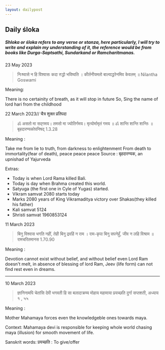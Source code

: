 ```yaml
---
layout: dailypost
---
```


## Daily śloka

##### Shloka or śloka refers to any verse or stanza, here particularly, I will try to write and explain my understanding of it, the reference would be from books like Durga-Saptsathi, Sundarkand or Ramcharitmanas.



23 May 2023

> निःश्र्वासे न हि विश्वासः कदा रुद्धो भविष्यति । 
> कीर्तनीयमतो बाल्याद्धरेनमिव केवलम् ॥ 
>  Nilantha Goswami

Meaning:

There is no certainity of breath, as it will stop in future
So, Sing the name of lord hari from the childhood


22 March 2023// चैत्र शुक्ल प्रतिपदा
> ॐ असतो मा सद्गमय। तमसो मा ज्योतिर्गमय।
> मृत्योर्मामृतं गमय ॥ ॐ शान्ति शान्ति शान्तिः ॥
> बृहदारण्यकोपनिषद् 1.3.28

Meaning :

Take me from lie to truth, from darkness to enlightenment
From death to immortality(fear of death), peace peace peace
Source : बृहदारण्यक, an upnishad of Yajurveda

Extras:
- Today is when Lord Rama killed Bali.
- Today is day when Brahma created this world.
- Satyuga (the first one in Cyle of Yugas) started.
- Vikram samvat 2080 starts today 
- Marks 2080 years of King Vikramaditya victory over Shakas(they killed his father)
- Kali samvat 5124
- Shristi samvat 1960853124

11 March 2023

> बिनु विश्वास भगति नहीं, तेही बिनु द्रवहिं न राम ।
> राम-कृपा बिनु सपनेहुँ, जीव न लहि विश्राम ॥
> रामचरितमानस 1.70.90

Meaning :

Devotion cannot exist without belief, and without belief even Lord Ram doesn't melt, in absence of blessing of lord Ram, Jeev (life form) can not find rest even in dreams.

---

10 March 2023

> ज्ञानिनामपि चेतांसि देवी भगवती हि सा
> बलादाक्रष्य मोहाय महामाया प्रयच्छति
>  दुर्गा सप्तशती, अध्याय १ , ५५

Meaning :

Mother Mahamaya forces even the knowledgeble ones towards maya.

Context:
Mahamaya devi is responsible for keeping whole world chasing maya (illusion) for smooth movement of life.

Sanskrit words:
प्रयच्छति : To give/offer

